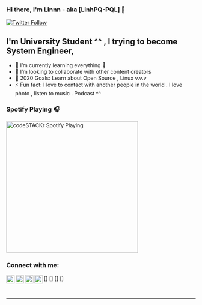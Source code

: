 
### Hi there, I'm Linnn - aka [LinhPQ-PQL] 👋

[![Twitter Follow](https://img.shields.io/twitter/follow/PhmQuangLinh20?color=1DA1F2&logo=twitter&style=for-the-badge)](https://twitter.com/PhmQuangLinh20)

## I'm University Student ^^ , I trying to become System Engineer, 

- 🌱 I’m currently learning everything 🤣
- 👯 I’m looking to collaborate with other content creators
- 🥅 2020 Goals: Learn about Open Source , Linux v.v.v
- ⚡ Fun fact: I love to contact with another people in the world .
			  I love photo , listen  to music . Podcast ^^

### Spotify Playing 🎧

[<img src="https://now-playing-codestackr.vercel.app/api/spotify-playing" alt="codeSTACKr Spotify Playing" width="350" />](https://open.spotify.com/user/swyqyimdc12jajde4vpwd2x1b)

### Connect with me:


[<a href="https://twitter.com/PhmQuangLinh20"><img align="left" alt="PhmQuangLinh20| Twitter" width="22px" src="https://cdn.jsdelivr.net/npm/simple-icons@v3/icons/twitter.svg" /></a>]
[<a href="https://www.linkedin.com/in/pham-quang-linh-89aa10210/"><img align="left" alt="pham-quang-linh-89aa10210| LinkedIn" width="22px" src="https://cdn.jsdelivr.net/npm/simple-icons@v3/icons/linkedin.svg" /></a>]
[<a href="https://www.instagram.com/quanglinh.1/"><img align="left" alt="quanglinh.1| Instagram" width="22px" src="https://cdn.jsdelivr.net/npm/simple-icons@v3/icons/instagram.svg" /></a>]
[<a href="https://www.facebook.com/addcainay/"><img align="left" alt="addcainay| Facebook" width="22px" src="https://cdn.jsdelivr.net/npm/simple-icons@v3/icons/facebook.svg" /></a>]

<br />

---
